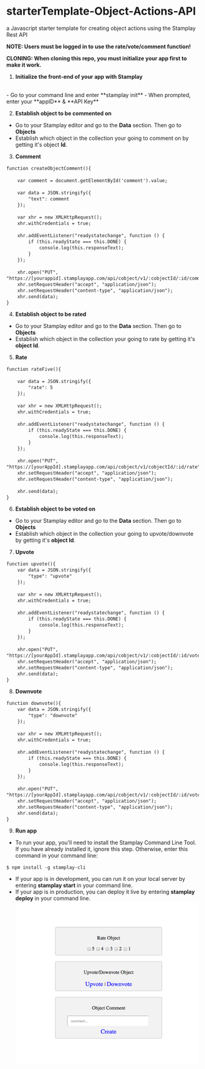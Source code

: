 # starterTemplate-Object-Actions-API
a Javascript starter template for creating object actions using the Stamplay Rest API

**NOTE: Users must be logged in to use the rate/vote/comment function!**

**CLONING: When cloning this repo, you must initialize your app first to make it work.**

 1) **Initialize the front-end of your app with Stamplay**
 <br>
- Go to your command line and enter **stamplay init**
- When prompted, enter your **appID** & **API Key**

2) **Establish object to be commented on**
- Go to your Stamplay editor and go to the **Data** section. Then go to **Objects**
- Establish which object in the collection your going to comment on by getting it's object **Id**.

3) **Comment**
```
function createObjectComment(){

    var comment = document.getElementById('comment').value;

    var data = JSON.stringify({
        "text": comment
    });

    var xhr = new XMLHttpRequest();
    xhr.withCredentials = true;

    xhr.addEventListener("readystatechange", function () {
        if (this.readyState === this.DONE) {
            console.log(this.responseText);
        }
    });

    xhr.open("PUT", "https://[yourappid].stamplayapp.com/api/cobject/v1/:cobjectId/:id/comment");
    xhr.setRequestHeader("accept", "application/json");
    xhr.setRequestHeader("content-type", "application/json");
    xhr.send(data);
}
```
4) **Establish object to be rated**
- Go to your Stamplay editor and go to the **Data** section. Then go to **Objects**
- Establish which object in the collection your going to rate by getting it's **object Id**.

5) **Rate**
```
function rateFive(){

    var data = JSON.stringify({
        "rate": 5
    });

    var xhr = new XMLHttpRequest();
    xhr.withCredentials = true;

    xhr.addEventListener("readystatechange", function () {
        if (this.readyState === this.DONE) {
            console.log(this.responseText);
        }
    });

    xhr.open("PUT", "https://[yourAppId].stamplayapp.com/api/cobject/v1/cobjectId/:id/rate");
    xhr.setRequestHeader("accept", "application/json");
    xhr.setRequestHeader("content-type", "application/json");

    xhr.send(data);
}
```
6) **Establish object to be voted on**
- Go to your Stamplay editor and go to the **Data** section. Then go to **Objects**
- Establish which object in the collection your going to upvote/downvote by getting it's **object Id**.

7) **Upvote**
```
function upvote(){
    var data = JSON.stringify({
        "type": "upvote"
    });

    var xhr = new XMLHttpRequest();
    xhr.withCredentials = true;

    xhr.addEventListener("readystatechange", function () {
        if (this.readyState === this.DONE) {
            console.log(this.responseText);
        }
    });

    xhr.open("PUT", "https://[yourAppId].stamplayapp.com/api/cobject/v1/:cobjectId/:id/vote");
    xhr.setRequestHeader("accept", "application/json");
    xhr.setRequestHeader("content-type", "application/json");
    xhr.send(data);
}
```
8) **Downvote**
```
function downvote(){
    var data = JSON.stringify({
        "type": "downvote"
    });

    var xhr = new XMLHttpRequest();
    xhr.withCredentials = true;

    xhr.addEventListener("readystatechange", function () {
        if (this.readyState === this.DONE) {
            console.log(this.responseText);
        }
    });

    xhr.open("PUT", "https://[yourAppId].stamplayapp.com/api/cobject/v1/:cobjectId/:id/vote");
    xhr.setRequestHeader("accept", "application/json");
    xhr.setRequestHeader("content-type", "application/json");
    xhr.send(data);
}
```
9) **Run app**
- To run your app, you'll need to install the Stamplay Command Line Tool. If you have already installed it, ignore this step. Otherwise, enter this command in your command line:
```
$ npm install -g stamplay-cli
```
- If your app is in development, you can run it on your local server by entering **stamplay start** in your command line.
- If your app is in production, you can deploy it live by entering **stamplay deploy** in your command line.
![alt tag](public/images/object-actions-rest-api-micro-repo.png)
